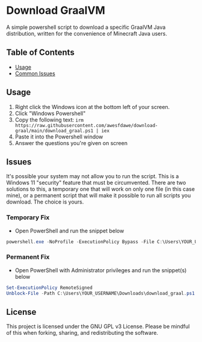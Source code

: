 # Download GraalVM
A simple powershell script to download a specific GraalVM Java distribution, written for the convenience of Minecraft Java users.

## Table of Contents

- [Usage](#usage)
- [Common Issues](#issues)

## Usage
1. Right click the Windows icon at the bottom left of your screen.
2. Click "Windows Powershell"
3. Copy the following text: `irm https://raw.githubusercontent.com/awesfdawe/download-graal/main/download_graal.ps1 | iex`
4. Paste it into the Powershell window
5. Answer the questions you're given on screen

## Issues
It's possible your system may not allow you to run the script. This is a Windows 11 "security" feature that must be circumvented. There are two solutions to this, a temporary one that will work on only one file (in this case mine), or a permanent script that will make it possible to run all scripts you download. The choice is yours.

### Temporary Fix
- Open PowerShell and run the snippet below
```powershell
powershell.exe -NoProfile -ExecutionPolicy Bypass -File C:\Users\YOUR_USERNAME\Downloads\download_graal.ps1 # replace the `-File` path with your own file path
```

### Permanent Fix
- Open PowerShell with Administrator privileges and run the snippet(s) below
```powershell
Set-ExecutionPolicy RemoteSigned
Unblock-File -Path C:\Users\YOUR_USERNAME\Downloads\download_graal.ps1 # not necessary always but sometimes
```

## License
This project is licensed under the GNU GPL v3 License. Please be mindful of this when forking, sharing, and redistributing the software.
